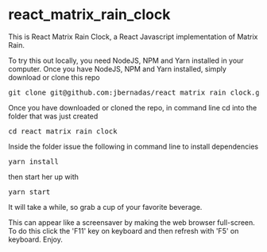 # react_matrix_rain_clock

This is React Matrix Rain Clock, a React Javascript implementation of Matrix Rain.

To try this out locally, you need NodeJS, NPM and Yarn installed in your computer. Once you have NodeJS, NPM and Yarn installed, simply download or clone this repo

<pre>git clone git@github.com:jbernadas/react_matrix_rain_clock.git</pre>

Once you have downloaded or cloned the repo, in command line cd into the folder that was just created

<pre>cd react_matrix_rain_clock</pre> 

Inside the folder issue the following in command line to install dependencies

<pre>yarn install</pre>

then start her up with 

<pre>yarn start</pre> 

It will take a while, so grab a cup of your favorite beverage.

This can appear like a screensaver by making the web browser full-screen. To do this click the 'F11' key on keyboard and then refresh with 'F5' on keyboard. Enjoy.
